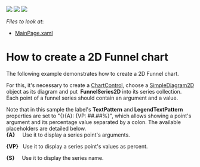 <!-- default badges list -->
![](https://img.shields.io/endpoint?url=https://codecentral.devexpress.com/api/v1/VersionRange/128567502/14.1.3%2B)
[![](https://img.shields.io/badge/Open_in_DevExpress_Support_Center-FF7200?style=flat-square&logo=DevExpress&logoColor=white)](https://supportcenter.devexpress.com/ticket/details/T102469)
[![](https://img.shields.io/badge/📖_How_to_use_DevExpress_Examples-e9f6fc?style=flat-square)](https://docs.devexpress.com/GeneralInformation/403183)
<!-- default badges end -->
<!-- default file list -->
*Files to look at*:

* [MainPage.xaml](./CS/2DFunnel/MainPage.xaml)
<!-- default file list end -->
# How to create a 2D Funnel chart


<p>The following example demonstrates how to create a 2D Funnel chart.</p>
<p>For this, it's necessary to create a <a href="https://documentation.devexpress.com/#Silverlight/clsDevExpressXpfChartsChartControltopic">ChartControl</a>, choose a <a href="https://documentation.devexpress.com/#Silverlight/clsDevExpressXpfChartsSimpleDiagram2Dtopic">SimpleDiagram2D</a> object as its diagram and put <strong> FunnelSeries2D</strong> into its series collection. Each point of a funnel series should contain an argument and a value.</p>
<p>Note that in this sample the label's <strong>TextPattern</strong> and<strong> LegendTextPattern</strong> properties are set to "{}{A}: {VP: ##.##%}", which allows showing a point's argument and its percentage value separated by a colon. The available placeholders are detailed below.<br /><strong>{A}</strong>     Use it to display a series point's arguments.</p>
<p><strong>{VP}</strong>   Use it to display a series point's values as percent.</p>
<p><strong>{S}</strong>     Use it to display the series name.</p>

<br/>


